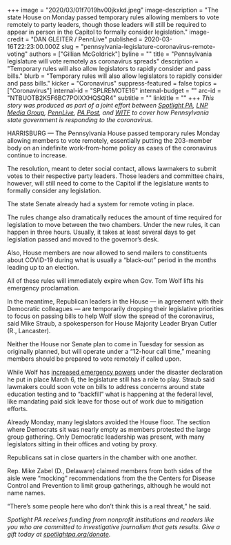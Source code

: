+++
image = "2020/03/01f7019hv00jkxkd.jpeg"
image-description = "The state House on Monday passed temporary rules allowing members to vote remotely to party leaders, though those leaders will still be required to appear in person in the Capitol to formally consider legislation."
image-credit = "DAN GLEITER / PennLive"
published = 2020-03-16T22:23:00.000Z
slug = "pennsylvania-legislature-coronavirus-remote-voting"
authors = ["Gillian McGoldrick"]
byline = ""
title = "Pennsylvania legislature will vote remotely as coronavirus spreads"
description = "Temporary rules will also allow legislators to rapidly consider and pass bills."
blurb = "Temporary rules will also allow legislators to rapidly consider and pass bills."
kicker = "Coronavirus"
suppress-featured = false
topics = ["Coronavirus"]
internal-id = "SPLREMOTE16"
internal-budget = ""
arc-id = "NTBUOTB2K5F6BC7POIXXHQSQR4"
subtitle = ""
linktitle = ""
+++
<i>This story was produced as part of a joint effort between </i><a href="https://www.spotlightpa.org/"><i>Spotlight PA</i></a><i>, </i><a href="https://lancasteronline.com/"><i>LNP Media Group</i></a><i>, </i><a href="https://www.pennlive.com/"><i>PennLive</i></a><i>, </i><a href="https://papost.org/"><i>PA Post</i></a><i>, and </i><a href="https://www.witf.org/"><i>WITF</i></a><i> to cover how Pennsylvania state government is responding to the coronavirus.</i>

HARRISBURG — The Pennsylvania House passed temporary rules Monday allowing members to vote remotely, essentially putting the 203-member body on an indefinite work-from-home policy as cases of the coronavirus continue to increase.

The resolution, meant to deter social contact, allows lawmakers to submit votes to their respective party leaders. Those leaders and committee chairs, however, will still need to come to the Capitol if the legislature wants to formally consider any legislation.

The state Senate already had a system for remote voting in place.

The rules change also dramatically reduces the amount of time required for legislation to move between the two chambers. Under the new rules, it can happen in three hours. Usually, it takes at least several days to get legislation passed and moved to the governor’s desk.

Also, House members are now allowed to send mailers to constituents about COVID-19 during what is usually a “black-out” period in the months leading up to an election.

All of these rules will immediately expire when Gov. Tom Wolf lifts his emergency proclamation.

<script src="https://www.spotlightpa.org/embed.js" async></script><div data-spl-embed-version="1" data-spl-src="https://www.spotlightpa.org/embeds/newsletter/"></div>

In the meantime, Republican leaders in the House — in agreement with their Democratic colleagues — are temporarily dropping their legislative priorities to focus on passing bills to help Wolf slow the spread of the coronavirus, said Mike Straub, a spokesperson for House Majority Leader Bryan Cutler (R., Lancaster).

Neither the House nor Senate plan to come in Tuesday for session as originally planned, but will operate under a “12-hour call time,” meaning members should be prepared to vote remotely if called upon.

While Wolf has <a href="https://www.spotlightpa.org/news/2020/03/coronavirus-tom-wolf-emergency-powers-pennsylvania/">increased emergency powers</a> under the disaster declaration he put in place March 6, the legislature still has a role to play. Straub said lawmakers could soon vote on bills to address concerns around state education testing and to “backfill” what is happening at the federal level, like mandating paid sick leave for those out of work due to mitigation efforts.

Already Monday, many legislators avoided the House floor. The section where Democrats sit was nearly empty as members protested the large group gathering. Only Democratic leadership was present, with many legislators sitting in their offices and voting by proxy.

Republicans sat in close quarters in the chamber with one another.

Rep. Mike Zabel (D., Delaware) claimed members from both sides of the aisle were “mocking” recommendations from the the Centers for Disease Control and Prevention to limit group gatherings, although he would not name names.

“There’s some people here who don’t think this is a real threat,” he said.

<i>Spotlight PA receives funding from nonprofit institutions and readers like you who are committed to investigative journalism that gets results. Give a gift today at </i><a href="https://www.spotlightpa.org/donate"><i>spotlightpa.org/donate</i></a><i>.</i>
